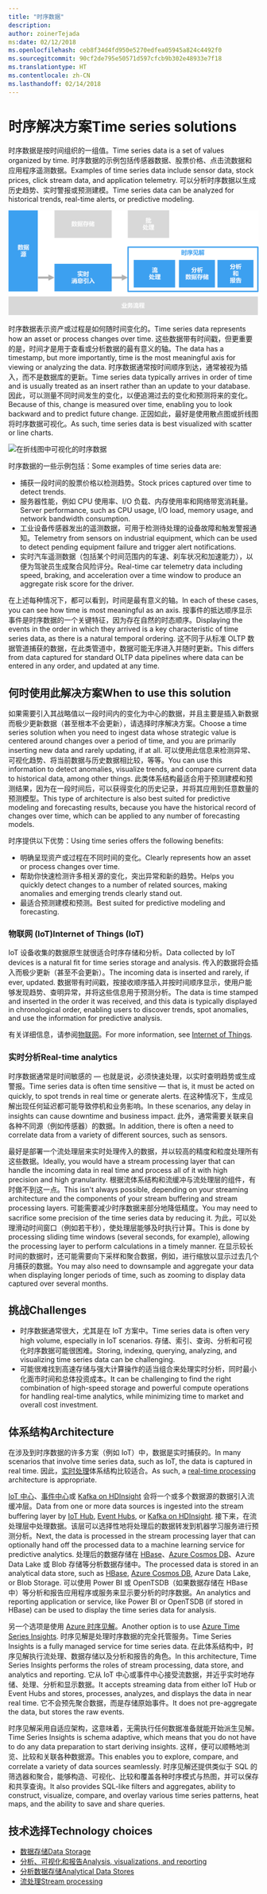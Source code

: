 ```yaml
---
title: "时序数据"
description: 
author: zoinerTejada
ms:date: 02/12/2018
ms.openlocfilehash: ceb8f34d4fd950e5270edfea05945a824c4492f0
ms.sourcegitcommit: 90cf2de795e50571d597cfcb9b302e48933e7f18
ms.translationtype: HT
ms.contentlocale: zh-CN
ms.lasthandoff: 02/14/2018
---
```

# <a name="time-series-solutions"></a><span data-ttu-id="9e593-102">时序解决方案</span><span class="sxs-lookup"><span data-stu-id="9e593-102">Time series solutions</span></span>

<span data-ttu-id="9e593-103">时序数据是按时间组织的一组值。</span><span class="sxs-lookup"><span data-stu-id="9e593-103">Time series data is a set of values organized by time.</span></span> <span data-ttu-id="9e593-104">时序数据的示例包括传感器数据、股票价格、点击流数据和应用程序遥测数据。</span><span class="sxs-lookup"><span data-stu-id="9e593-104">Examples of time series data include sensor data, stock prices, click stream data, and application telemetry.</span></span> <span data-ttu-id="9e593-105">可以分析时序数据以生成历史趋势、实时警报或预测建模。</span><span class="sxs-lookup"><span data-stu-id="9e593-105">Time series data can be analyzed for historical trends, real-time alerts, or predictive modeling.</span></span>

![时序见解](./images/time-series-insights.png) 

<span data-ttu-id="9e593-107">时序数据表示资产或过程是如何随时间变化的。</span><span class="sxs-lookup"><span data-stu-id="9e593-107">Time series data represents how an asset or process changes over time.</span></span> <span data-ttu-id="9e593-108">这些数据带有时间戳，但更重要的是，时间才是用于查看或分析数据的最有意义的轴。</span><span class="sxs-lookup"><span data-stu-id="9e593-108">The data has a timestamp, but more importantly, time is the most meaningful axis for viewing or analyzing the data.</span></span> <span data-ttu-id="9e593-109">时序数据通常按时间顺序到达，通常被视为插入，而不是数据库的更新。</span><span class="sxs-lookup"><span data-stu-id="9e593-109">Time series data typically arrives in order of time and is usually treated as an insert rather than an update to your database.</span></span> <span data-ttu-id="9e593-110">因此，可以测量不同时间发生的变化，以便追溯过去的变化和预测将来的变化。</span><span class="sxs-lookup"><span data-stu-id="9e593-110">Because of this, change is measured over time, enabling you to look backward and to predict future change.</span></span> <span data-ttu-id="9e593-111">正因如此，最好是使用散点图或折线图将时序数据可视化。</span><span class="sxs-lookup"><span data-stu-id="9e593-111">As such, time series data is best visualized with scatter or line charts.</span></span>

![在折线图中可视化的时序数据](./images/time-series-chart.png)

<span data-ttu-id="9e593-113">时序数据的一些示例包括：</span><span class="sxs-lookup"><span data-stu-id="9e593-113">Some examples of time series data are:</span></span>

- <span data-ttu-id="9e593-114">捕获一段时间的股票价格以检测趋势。</span><span class="sxs-lookup"><span data-stu-id="9e593-114">Stock prices captured over time to detect trends.</span></span>
- <span data-ttu-id="9e593-115">服务器性能，例如 CPU 使用率、I/O 负载、内存使用率和网络带宽消耗量。</span><span class="sxs-lookup"><span data-stu-id="9e593-115">Server performance, such as CPU usage, I/O load, memory usage, and network bandwidth consumption.</span></span>
- <span data-ttu-id="9e593-116">工业设备传感器发出的遥测数据，可用于检测待处理的设备故障和触发警报通知。</span><span class="sxs-lookup"><span data-stu-id="9e593-116">Telemetry from sensors on industrial equipment, which can be used to detect pending equipment failure and trigger alert notifications.</span></span>
- <span data-ttu-id="9e593-117">实时汽车遥测数据（包括某个时间范围内的车速、刹车状况和加速能力），以便为驾驶员生成聚合风险评分。</span><span class="sxs-lookup"><span data-stu-id="9e593-117">Real-time car telemetry data including speed, braking, and acceleration over a time window to produce an aggregate risk score for the driver.</span></span>

<span data-ttu-id="9e593-118">在上述每种情况下，都可以看到，时间是最有意义的轴。</span><span class="sxs-lookup"><span data-stu-id="9e593-118">In each of these cases, you can see how time is most meaningful as an axis.</span></span> <span data-ttu-id="9e593-119">按事件的抵达顺序显示事件是时序数据的一个关键特征，因为存在自然的时态顺序。</span><span class="sxs-lookup"><span data-stu-id="9e593-119">Displaying the events in the order in which they arrived is a key characteristic of time series data, as there is a natural temporal ordering.</span></span> <span data-ttu-id="9e593-120">这不同于从标准 OLTP 数据管道捕获的数据，在此类管道中，数据可能无序进入并随时更新。</span><span class="sxs-lookup"><span data-stu-id="9e593-120">This differs from data captured for standard OLTP data pipelines where data can be entered in any order, and updated at any time.</span></span>

## <a name="when-to-use-this-solution"></a><span data-ttu-id="9e593-121">何时使用此解决方案</span><span class="sxs-lookup"><span data-stu-id="9e593-121">When to use this solution</span></span>

<span data-ttu-id="9e593-122">如果需要引入其战略值以一段时间内的变化为中心的数据，并且主要是插入新数据而极少更新数据（甚至根本不会更新），请选择时序解决方案。</span><span class="sxs-lookup"><span data-stu-id="9e593-122">Choose a time series solution when you need to ingest data whose strategic value is centered around changes over a period of time, and you are primarily inserting new data and rarely updating, if at all.</span></span> <span data-ttu-id="9e593-123">可以使用此信息来检测异常、可视化趋势、将当前数据与历史数据相比较，等等。</span><span class="sxs-lookup"><span data-stu-id="9e593-123">You can use this information to detect anomalies, visualize trends, and compare current data to historical data, among other things.</span></span> <span data-ttu-id="9e593-124">此类体系结构最适合用于预测建模和预测结果，因为在一段时间后，可以获得变化的历史记录，并将其应用到任意数量的预测模型。</span><span class="sxs-lookup"><span data-stu-id="9e593-124">This type of architecture is also best suited for predictive modeling and forecasting results, because you have the historical record of changes over time, which can be applied to any number of forecasting models.</span></span> 

<span data-ttu-id="9e593-125">时序提供以下优势：</span><span class="sxs-lookup"><span data-stu-id="9e593-125">Using time series offers the following benefits:</span></span>

* <span data-ttu-id="9e593-126">明确呈现资产或过程在不同时间的变化。</span><span class="sxs-lookup"><span data-stu-id="9e593-126">Clearly represents how an asset or process changes over time.</span></span>
* <span data-ttu-id="9e593-127">帮助你快速检测许多相关源的变化，突出异常和新的趋势。</span><span class="sxs-lookup"><span data-stu-id="9e593-127">Helps you quickly detect changes to a number of related sources, making anomalies and emerging trends clearly stand out.</span></span>
* <span data-ttu-id="9e593-128">最适合预测建模和预测。</span><span class="sxs-lookup"><span data-stu-id="9e593-128">Best suited for predictive modeling and forecasting.</span></span>

### <a name="internet-of-things-iot"></a><span data-ttu-id="9e593-129">物联网 (IoT)</span><span class="sxs-lookup"><span data-stu-id="9e593-129">Internet of Things (IoT)</span></span>

<span data-ttu-id="9e593-130">IoT 设备收集的数据原生就很适合时序存储和分析。</span><span class="sxs-lookup"><span data-stu-id="9e593-130">Data collected by IoT devices is a natural fit for time series storage and analysis.</span></span> <span data-ttu-id="9e593-131">传入的数据将会插入而极少更新（甚至不会更新）。</span><span class="sxs-lookup"><span data-stu-id="9e593-131">The incoming data is inserted and rarely, if ever, updated.</span></span> <span data-ttu-id="9e593-132">数据带有时间戳，按接收顺序插入并按时间顺序显示，使用户能够发现趋势、查明异常，并将这些信息用于预测分析。</span><span class="sxs-lookup"><span data-stu-id="9e593-132">The data is time stamped and inserted in the order it was received, and this data is typically displayed in chronological order, enabling users to discover trends, spot anomalies, and use the information for predictive analysis.</span></span>

<span data-ttu-id="9e593-133">有关详细信息，请参阅[物联网](../concepts/big-data.md#internet-of-things-iot)。</span><span class="sxs-lookup"><span data-stu-id="9e593-133">For more information, see [Internet of Things](../concepts/big-data.md#internet-of-things-iot).</span></span>

### <a name="real-time-analytics"></a><span data-ttu-id="9e593-134">实时分析</span><span class="sxs-lookup"><span data-stu-id="9e593-134">Real-time analytics</span></span>

<span data-ttu-id="9e593-135">时序数据通常是时间敏感的 &mdash; 也就是说，必须快速处理，以实时查明趋势或生成警报。</span><span class="sxs-lookup"><span data-stu-id="9e593-135">Time series data is often time sensitive &mdash; that is, it must be acted on quickly, to spot trends in real time or generate alerts.</span></span> <span data-ttu-id="9e593-136">在这种情况下，生成见解出现任何延迟都可能导致停机和业务影响。</span><span class="sxs-lookup"><span data-stu-id="9e593-136">In these scenarios, any delay in insights can cause downtime and business impact.</span></span> <span data-ttu-id="9e593-137">此外，通常需要关联来自各种不同源（例如传感器）的数据。</span><span class="sxs-lookup"><span data-stu-id="9e593-137">In addition, there is often a need to correlate data from a variety of different sources, such as sensors.</span></span>

<span data-ttu-id="9e593-138">最好是部署一个流处理层来实时处理传入的数据，并以较高的精度和粒度处理所有这些数据。</span><span class="sxs-lookup"><span data-stu-id="9e593-138">Ideally, you would have a stream processing layer that can handle the incoming data in real time and process all of it with high precision and high granularity.</span></span> <span data-ttu-id="9e593-139">根据流体系结构和流缓冲与流处理层的组件，有时做不到这一点。</span><span class="sxs-lookup"><span data-stu-id="9e593-139">This isn't always possible, depending on your streaming architecture and the components of your stream buffering and stream processing layers.</span></span> <span data-ttu-id="9e593-140">可能需要减少时序数据来部分地降低精度。</span><span class="sxs-lookup"><span data-stu-id="9e593-140">You may need to sacrifice some precision of the time series data by reducing it.</span></span> <span data-ttu-id="9e593-141">为此，可以处理滑动时间窗口（例如若干秒），使处理层能够及时执行计算。</span><span class="sxs-lookup"><span data-stu-id="9e593-141">This is done by processing sliding time windows (several seconds, for example), allowing the processing layer to perform calculations in a timely manner.</span></span> <span data-ttu-id="9e593-142">在显示较长时间的数据时，还可能需要向下采样和聚合数据，例如，进行缩放以显示过去几个月捕获的数据。</span><span class="sxs-lookup"><span data-stu-id="9e593-142">You may also need to downsample and aggregate your data when displaying longer periods of time, such as zooming to display data captured over several months.</span></span>

## <a name="challenges"></a><span data-ttu-id="9e593-143">挑战</span><span class="sxs-lookup"><span data-stu-id="9e593-143">Challenges</span></span>

* <span data-ttu-id="9e593-144">时序数据通常很大，尤其是在 IoT 方案中。</span><span class="sxs-lookup"><span data-stu-id="9e593-144">Time series data is often very high volume, especially in IoT scenarios.</span></span> <span data-ttu-id="9e593-145">存储、索引、查询、分析和可视化时序数据可能很困难。</span><span class="sxs-lookup"><span data-stu-id="9e593-145">Storing, indexing, querying, analyzing, and visualizing time series data can be challenging.</span></span> 
* <span data-ttu-id="9e593-146">可能很难找到高速存储与强大计算操作的适当组合来处理实时分析，同时最小化面市时间和总体投资成本。</span><span class="sxs-lookup"><span data-stu-id="9e593-146">It can be challenging to find the right combination of high-speed storage and powerful compute operations for handling real-time analytics, while minimizing time to market and overall cost investment.</span></span>

## <a name="architecture"></a><span data-ttu-id="9e593-147">体系结构</span><span class="sxs-lookup"><span data-stu-id="9e593-147">Architecture</span></span>

<span data-ttu-id="9e593-148">在涉及到时序数据的许多方案（例如 IoT）中，数据是实时捕获的。</span><span class="sxs-lookup"><span data-stu-id="9e593-148">In many scenarios that involve time series data, such as IoT, the data is captured in real time.</span></span> <span data-ttu-id="9e593-149">因此，[实时处理](./real-time-processing.md)体系结构比较适合。</span><span class="sxs-lookup"><span data-stu-id="9e593-149">As such, a [real-time processing](./real-time-processing.md) architecture is appropriate.</span></span> 

<span data-ttu-id="9e593-150">[IoT 中心](/azure/iot-hub/)、[事件中心](/azure/event-hubs/)或 [Kafka on HDInsight](/azure/hdinsight/kafka/apache-kafka-introduction) 会将一个或多个数据源的数据引入流缓冲层。</span><span class="sxs-lookup"><span data-stu-id="9e593-150">Data from one or more data sources is ingested into the stream buffering layer by [IoT Hub](/azure/iot-hub/), [Event Hubs](/azure/event-hubs/), or [Kafka on HDInsight](/azure/hdinsight/kafka/apache-kafka-introduction).</span></span> <span data-ttu-id="9e593-151">接下来，在流处理层中处理数据。该层可以选择性地将处理后的数据转发到机器学习服务进行预测分析。</span><span class="sxs-lookup"><span data-stu-id="9e593-151">Next, the data is processed in the stream processing layer that can optionally hand off the processed data to a machine learning service for predictive analytics.</span></span> <span data-ttu-id="9e593-152">处理后的数据存储在 [HBase](/azure/hdinsight/hbase/apache-hbase-overview)、[Azure Cosmos DB](/azure/cosmos-db/)、Azure Data Lake 或 Blob 存储等分析数据存储中。</span><span class="sxs-lookup"><span data-stu-id="9e593-152">The processed data is stored in an analytical data store, such as [HBase](/azure/hdinsight/hbase/apache-hbase-overview), [Azure Cosmos DB](/azure/cosmos-db/), Azure Data Lake, or Blob Storage.</span></span> <span data-ttu-id="9e593-153">可以使用 Power BI 或 OpenTSDB（如果数据存储在 HBase 中）等分析和报告应用程序或服务来显示要分析的时序数据。</span><span class="sxs-lookup"><span data-stu-id="9e593-153">An analytics and reporting application or service, like Power BI or OpenTSDB (if stored in HBase) can be used to display the time series data for analysis.</span></span>

<span data-ttu-id="9e593-154">另一个选项是使用 [Azure 时序见解](/azure/time-series-insights/)。</span><span class="sxs-lookup"><span data-stu-id="9e593-154">Another option is to use [Azure Time Series Insights](/azure/time-series-insights/).</span></span> <span data-ttu-id="9e593-155">时序见解是处理时序数据的完全托管服务。</span><span class="sxs-lookup"><span data-stu-id="9e593-155">Time Series Insights is a fully managed service for time series data.</span></span> <span data-ttu-id="9e593-156">在此体系结构中，时序见解执行流处理、数据存储以及分析和报告的角色。</span><span class="sxs-lookup"><span data-stu-id="9e593-156">In this architecture, Time Series Insights performs the roles of stream processing, data store, and analytics and reporting.</span></span> <span data-ttu-id="9e593-157">它从 IoT 中心或事件中心接受流数据，并近乎实时地存储、处理、分析和显示数据。</span><span class="sxs-lookup"><span data-stu-id="9e593-157">It accepts streaming data from either IoT Hub or Event Hubs and stores, processes, analyzes, and displays the data in near real time.</span></span> <span data-ttu-id="9e593-158">它不会预先聚合数据，而是存储原始事件。</span><span class="sxs-lookup"><span data-stu-id="9e593-158">It does not pre-aggregate the data, but stores the raw events.</span></span>

<span data-ttu-id="9e593-159">时序见解采用自适应架构，这意味着，无需执行任何数据准备就能开始派生见解。</span><span class="sxs-lookup"><span data-stu-id="9e593-159">Time Series Insights is schema adaptive, which means that you do not have to do any data preparation to start deriving insights.</span></span> <span data-ttu-id="9e593-160">这样，便可以顺畅地浏览、比较和关联各种数据源。</span><span class="sxs-lookup"><span data-stu-id="9e593-160">This enables you to explore, compare, and correlate a variety of data sources seamlessly.</span></span> <span data-ttu-id="9e593-161">时序见解还提供类似于 SQL 的筛选器和聚合，能够构造、可视化、比较和覆盖各种时序模式与热图，并可以保存和共享查询。</span><span class="sxs-lookup"><span data-stu-id="9e593-161">It also provides SQL-like filters and aggregates, ability to construct, visualize, compare, and overlay various time series patterns, heat maps, and the ability to save and share queries.</span></span> 

## <a name="technology-choices"></a><span data-ttu-id="9e593-162">技术选择</span><span class="sxs-lookup"><span data-stu-id="9e593-162">Technology choices</span></span>

- [<span data-ttu-id="9e593-163">数据存储</span><span class="sxs-lookup"><span data-stu-id="9e593-163">Data Storage</span></span>](../technology-choices/data-storage.md)
- [<span data-ttu-id="9e593-164">分析、可视化和报告</span><span class="sxs-lookup"><span data-stu-id="9e593-164">Analysis, visualizations, and reporting</span></span>](../technology-choices/analysis-visualizations-reporting.md)
- [<span data-ttu-id="9e593-165">分析数据存储</span><span class="sxs-lookup"><span data-stu-id="9e593-165">Analytical Data Stores</span></span>](../technology-choices/analytical-data-stores.md)
- [<span data-ttu-id="9e593-166">流处理</span><span class="sxs-lookup"><span data-stu-id="9e593-166">Stream processing</span></span>](../technology-choices/stream-processing.md)